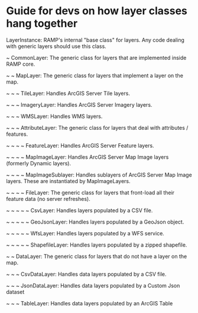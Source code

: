 # Guide for devs on how layer classes hang together

LayerInstance: RAMP's internal "base class" for layers. Any code dealing with generic layers should use this class.

~ CommonLayer: The generic class for layers that are implemented inside RAMP core.

~ ~ MapLayer: The generic class for layers that implement a layer on the map.

~ ~ ~ TileLayer: Handles ArcGIS Server Tile layers.

~ ~ ~ ImageryLayer: Handles ArcGIS Server Imagery layers.

~ ~ ~ WMSLayer: Handles WMS layers.

~ ~ ~ AttributeLayer: The generic class for layers that deal with attributes / features.

~ ~ ~ ~ FeatureLayer: Handles ArcGIS Server Feature layers.

~ ~ ~ ~ MapImageLayer: Handles ArcGIS Server Map Image layers (formerly Dynamic layers).

~ ~ ~ ~ MapImageSublayer: Handles sublayers of ArcGIS Server Map Image layers. These are instantiated by MapImageLayers.

~ ~ ~ ~ FileLayer: The generic class for layers that front-load all their feature data (no server refreshes).

~ ~ ~ ~ ~ CsvLayer: Handles layers populated by a CSV file.

~ ~ ~ ~ ~ GeoJsonLayer: Handles layers populated by a GeoJson object.

~ ~ ~ ~ ~ WfsLayer: Handles layers populated by a WFS service.

~ ~ ~ ~ ~ ShapefileLayer: Handles layers populated by a zipped shapefile.

~ ~ DataLayer: The generic class for layers that do not have a layer on the map.

~ ~ ~ CsvDataLayer: Handles data layers populated by a CSV file.

~ ~ ~ JsonDataLayer: Handles data layers populated by a Custom Json dataset

~ ~ ~ TableLayer: Handles data layers populated by an ArcGIS Table